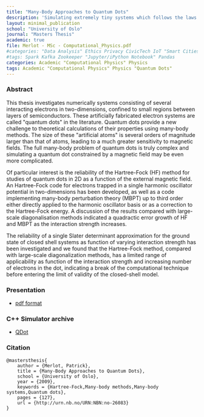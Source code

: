 ```yaml
---
title: "Many-Body Approaches to Quantum Dots"
description: 'Simulating extremely tiny systems which follows the laws of Quantum Theory, with amazing properties and applications at our "macroscopic" scale!'
layout: minimal_publication
school: "University of Oslo"
journal: "Masters Thesis"
academic: true
file: Merlot - MSc - Computational_Physics.pdf
#categories: "Data Analysis" Ethics Privacy CivicTech IoT "Smart Cities" Telecom "Data Science" Visualization "Data Processing" Tools
#tags: Spark Kafka Zookeeper "Jupyter/iPython Notebook" Pandas 
categories: Academic "Computational Physics" Physics
tags: Academic "Computational Physics" Physics "Quantum Dots"
---
```


### Abstract

This thesis investigates numerically systems consisting of several interacting electrons in two-dimensions, confined to small regions between layers of semiconductors. These artificially fabricated electron systems are called "quantum dots" in the literature.
Quantum dots provide a new challenge to theoretical calculations of their properties using many-body methods. The size of these "artificial atoms" is several orders of magnitude larger than that of atoms, leading to a much greater sensitivity to magnetic fields. The full many-body problem of quantum dots is truly complex and simulating a quantum dot constrained by a magnetic field may be even more complicated.

Of particular interest is the reliability of the Hartree-Fock (HF) method for studies of quantum dots in 2D as a function of the external magnetic field.
An Hartree-Fock code for electrons trapped in a single harmonic oscillator potential in two-dimensions has been developed, as well as a code implementing many-body perturbation theory (MBPT) up to third order either directly applied to the harmonic oscillator basis or as a correction to the Hartree-Fock energy. A discussion of the results compared with large-scale diagonalisation methods indicated a quadractic error growth of HF and MBPT as the interaction strength increases.

The reliability of a single Slater determinant approximation for the ground state of closed shell systems as function of varying interaction strength has been investigated and we found that the Hartree-Fock method, compared with large-scale diagonalization methods, has a limited range of applicability as function of the interaction strength and increasing number of electrons in the dot, indicating a break of the computational technique before entering the limit of validity of the closed-shell model. 

### Presentation

* [pdf format](http://folk.uio.no/patrime/src/slides.pdf)

### C++ Simulator archive

* [QDot](http://folk.uio.no/patrime/src/qdot.tar.gz)

### Citation

    @mastersthesis{
        author = {Merlot, Patrick},
        title = {Many-Body Approaches to Quantum Dots},
        school = {University of Oslo},
        year = {2009},
        keywords = {Hartree-Fock,Many-body methods,Many-body systems,Quantum dots},
        pages = {127},
        url = {http://urn.nb.no/URN:NBN:no-26083}
    }
